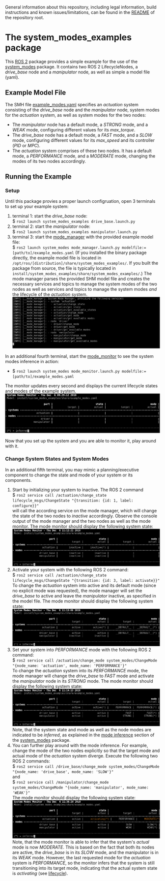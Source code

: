 General information about this repository, including legal information, build instructions and known issues/limitations, can be found in the [README](../README.md) of the repository root.

# The system_modes_examples package

This [ROS 2](https://index.ros.org/doc/ros2/) package provides a simple example for the use of the [system_modes](../system_modes/) package. It contains two ROS 2 LifecycleNodes, a *drive\_base* node and a *manipulator* node, as well as simple a model file (yaml).

## Example Model File

The SMH file [example_modes.yaml](./example_modes.yaml) specifies an *actuation* system consisting of the *drive\_base* node and the *manipulator* node, system modes for the *actuation* system, as well as system modes for the two nodes:

* The *manipulator* node has a default mode, a *STRONG* mode, and a *WEAK* mode, configuring different values for its *max_torque*.
* The *drive\_base* node has a default mode, a *FAST* mode, and a *SLOW* mode, configuring different values for its *max_speed* and its controller (*PID* or *MPC*).
* The *actuation* system comprises of these two nodes. It has a default mode, a *PERFORMANCE* mode, and a *MODERATE* mode, changing the modes of its two nodes accordingly.

## Running the Example

### Setup

Until this package provies a proper launch configruation, open 3 terminals to set up your example system:

1. terminal 1: start the *drive\_base* node:  
  $ `ros2 launch system_modes_examples drive_base.launch.py`  
1. terminal 2: start the *manipulator* node:  
  $ `ros2 launch system_modes_examples manipulator.launch.py`  
1. terminal 3: start the [mode_manager](../system_modes/README.md#mode_manager) with the provided example model file:  
  $ `ros2 launch system_modes mode_manager.launch.py modelfile:=[path/to]/example_modes.yaml` (If you installed the binary package directly, the example model file is located in `/opt/ros/[distribution]/share/system_modes_examples/`. If you built the package from source, the file is typically located in `install/system_modes_examples/share/system_modes_examples/`.)
  The mode manager parses the provided SHM model file and creates the necessary services and topics to manage the system modes of the two nodes as well as services and topics to manage the system modes *and* the lifecycle of the *actuation* system.
  ![mode_manager](./doc/screenshot-manager.png "Screenshot of the mode manager")

In an additional fourth terminal, start the [mode_monitor](../system_modes/README.md#mode_monitor) to see the system modes inference in action:  

* $ `ros2 launch system_modes mode_monitor.launch.py modelfile:=[path/to]/example_modes.yaml`  

The monitor updates every second and displays the current lifecycle states and modes of the example system.
![mode_monitor](./doc/screenshot-monitor.png "Screenshot of the mode monitor")

Now that you set up the system and you are able to monitor it, play around with it.

### Change System States and System Modes

In an additional fifth terminal, you may mimic a planning/executive component to change the state and mode of your system or its components.

1. Start by initializing your system to inactive. The ROS 2 command  
  $ `ros2 service call /actuation/change_state lifecycle_msgs/ChangeState "{transition: {id: 1, label: configure}}"`  
  will call the according service on the mode manager, which will change the state of the two nodes to *inactive* accordingly. Observe the console output of the mode manager and the two nodes as well as the mode monitor. The mode monitor should display the following system state:  
  ![mode_monitor](./doc/screenshot-monitor-inactive.png "Screenshot of the mode monitor")  
1. Activate your system with the following ROS 2 command:  
  $ `ros2 service call /actuation/change_state lifecycle_msgs/ChangeState "{transition: {id: 3, label: activate}}"`  
  To change the *actuation* system into active and its default mode (since no explicit mode was requested), the mode manager will set the *drive\_base* to active and leave the *manipulator* inactive, as specified in the model file.
  The mode monitor should display the following system state:  
  ![mode_monitor](./doc/screenshot-monitor-active.png "Screenshot of the mode monitor")  
1. Set your system into *PERFORMANCE* mode with the following ROS 2 command:  
  $ `ros2 service call /actuation/change_mode system_modes/ChangeMode "{node_name: 'actuation', mode_name: 'PERFORMANCE'}"`  
  To change the *actuation* system into its *PERFORMANCE* mode, the mode manager will change the *drive\_base* to *FAST* mode and activate the *manipulator* node in its *STRONG* mode.
  The mode monitor should display the following system state:  
  ![mode_monitor](./doc/screenshot-monitor-performance.png "Screenshot of the mode monitor")
  Note, that the system state and mode as well as the node modes are indicated to be *inferred*, as explained in the [mode inference](../system_modes/README.md#mode-inference) section of the [system_modes](../system_modes/) package.
1. You can further play around with the mode inference. For example, change the mode of the two nodes explicitly so that the target mode and actual mode of the *actuation* system diverge. Execute the following two ROS 2 commands:  
  $ `ros2 service call /drive_base/change_mode system_modes/ChangeMode "{node_name: 'drive_base', mode_name: 'SLOW'}"`  
  and  
  $ `ros2 service call /manipulator/change_mode system_modes/ChangeMode "{node_name: 'manipulator', mode_name: 'WEAK'}"`  
  The mode monitor should display the following system state:
  ![mode_monitor](./doc/screenshot-monitor-moderate.png "Screenshot of the mode monitor")
  Note, that the mode monitor is able to infer that the system's *actual* mode is now *MODERATE*. This is based on the fact that both its nodes are active, the *drive\_base* is in its *SLOW* mode, and the manipulator is in its *WEAK* mode. However, the last requested mode for the *actuation* system is *PERFORMANCE*, so the monitor infers that the system is still transitioning into its target mode, indicating that the actual system state is *activating* (see [lifecycle](../system_modes/README.md#lifecycle)).
